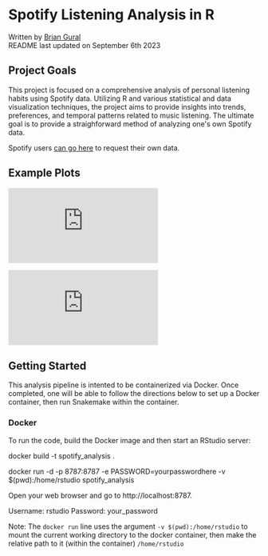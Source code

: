 # Spotify Listening Analysis in R

Written by [Brian Gural](https://www.linkedin.com/in/brian-gural-09bb60128/) \
README last updated on September 6th 2023

## Project Goals

This project is focused on a comprehensive analysis of personal listening habits using Spotify data. Utilizing R and various statistical and data visualization techniques, the project aims to provide insights into trends, preferences, and temporal patterns related to music listening. The ultimate goal is to provide a straighforward method of analyzing one's own Spotify data. 

Spotify users [can go here](https://www.spotify.com/us/account/privacy/) to request their own data. 


## Example Plots

![Plot 1](https://github.com/guralbrian/spotify_data/tree/main/results/readme/images/brian_tartists_09242023.pdf?raw=true)

![Plot 2](https://github.com/guralbrian/spotify_data/tree/main/results/readme/images/brian_summary_09242023.pdf?raw=true)


## Getting Started 

This analysis pipeline is intented to be containerized via Docker. Once completed, one will be able to follow the directions below to set up a Docker container, then run Snakemake within the container.

### Docker

To run the code, build the Docker image and then start an RStudio server:

docker build -t spotify_analysis . 

docker run -d -p 8787:8787 -e PASSWORD=yourpasswordhere -v $(pwd):/home/rstudio spotify_analysis

Open your web browser and go to http://localhost:8787.

Username: rstudio
Password: your_password

Note: The `docker run` line uses the argument `-v $(pwd):/home/rstudio` to mount the current working directory to the docker container, then make the relative path to it (within the container) `/home/rstudio`